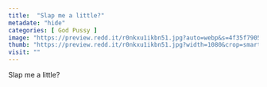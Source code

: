 ```yaml
---
title:  "Slap me a little?"
metadate: "hide"
categories: [ God Pussy ]
image: "https://preview.redd.it/r0nkxu1ikbn51.jpg?auto=webp&s=4f35f7905e87a5f6a29a20cd606602b529de96cf"
thumb: "https://preview.redd.it/r0nkxu1ikbn51.jpg?width=1080&crop=smart&auto=webp&s=e2517f0a6be92fa0e14a73ced6221b108704cc2a"
visit: ""
---
```

Slap me a little?
